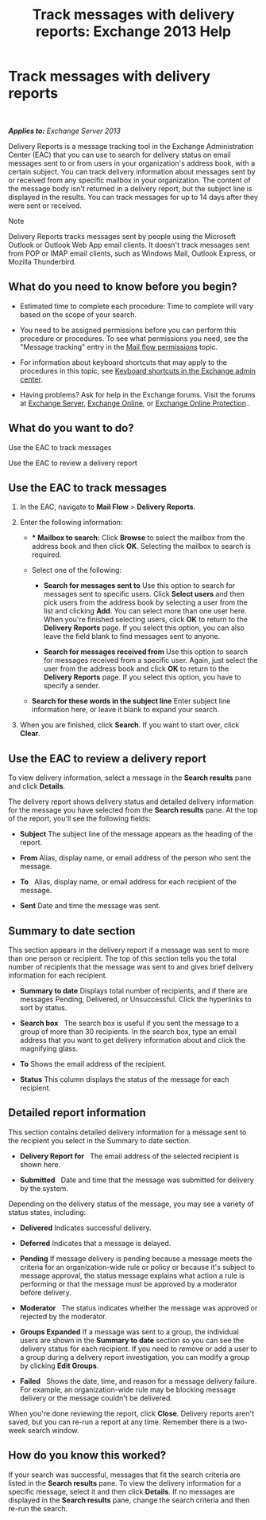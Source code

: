 ﻿---
title: 'Track messages with delivery reports: Exchange 2013 Help'
TOCTitle: Track messages with delivery reports
ms:assetid: a14e4e62-08ca-4a7b-92e1-d39fe3e0a9e5
ms:mtpsurl: https://technet.microsoft.com/en-us/library/JJ150554(v=EXCHG.150)
ms:contentKeyID: 47560081
ms.date: 12/09/2016
mtps_version: v=EXCHG.150
---

# Track messages with delivery reports

 

_**Applies to:** Exchange Server 2013_


Delivery Reports is a message tracking tool in the Exchange Administration Center (EAC) that you can use to search for delivery status on email messages sent to or from users in your organization's address book, with a certain subject. You can track delivery information about messages sent by or received from any specific mailbox in your organization. The content of the message body isn't returned in a delivery report, but the subject line is displayed in the results. You can track messages for up to 14 days after they were sent or received.


> [!NOTE]
> Delivery Reports tracks messages sent by people using the Microsoft Outlook or Outlook Web App email clients. It doesn't track messages sent from POP or IMAP email clients, such as Windows Mail, Outlook Express, or Mozilla Thunderbird.



## What do you need to know before you begin?

  - Estimated time to complete each procedure: Time to complete will vary based on the scope of your search.

  - You need to be assigned permissions before you can perform this procedure or procedures. To see what permissions you need, see the "Message tracking" entry in the [Mail flow permissions](mail-flow-permissions-exchange-2013-help.md) topic.

  - For information about keyboard shortcuts that may apply to the procedures in this topic, see [Keyboard shortcuts in the Exchange admin center](keyboard-shortcuts-in-the-exchange-admin-center-2013-help.md).

  - Having problems? Ask for help in the Exchange forums. Visit the forums at [Exchange Server](https://go.microsoft.com/fwlink/p/?linkid=60612), [Exchange Online](https://go.microsoft.com/fwlink/p/?linkid=267542), or [Exchange Online Protection](https://go.microsoft.com/fwlink/p/?linkid=285351)..

## What do you want to do?

Use the EAC to track messages

Use the EAC to review a delivery report

## Use the EAC to track messages

1.  In the EAC, navigate to **Mail Flow** \> **Delivery Reports**.

2.  Enter the following information:
    
      - **&#42; Mailbox to search:** Click **Browse** to select the mailbox from the address book and then click **OK**. Selecting the mailbox to search is required.
    
      - Select one of the following:
        
          - **Search for messages sent to** Use this option to search for messages sent to specific users. Click **Select users** and then pick users from the address book by selecting a user from the list and clicking **Add**. You can select more than one user here. When you're finished selecting users, click **OK** to return to the **Delivery Reports** page. If you select this option, you can also leave the field blank to find messages sent to anyone.
        
          - **Search for messages received from** Use this option to search for messages received from a specific user. Again, just select the user from the address book and click **OK** to return to the **Delivery Reports** page. If you select this option, you have to specify a sender.
    
      - **Search for these words in the subject line** Enter subject line information here, or leave it blank to expand your search.

3.  When you are finished, click **Search**. If you want to start over, click **Clear**.

## Use the EAC to review a delivery report

To view delivery information, select a message in the **Search results** pane and click **Details**.

The delivery report shows delivery status and detailed delivery information for the message you have selected from the **Search results** pane. At the top of the report, you'll see the following fields:

  - **Subject** The subject line of the message appears as the heading of the report.

  - **From** Alias, display name, or email address of the person who sent the message.

  - **To**   Alias, display name, or email address for each recipient of the message.

  - **Sent** Date and time the message was sent.

## Summary to date section

This section appears in the delivery report if a message was sent to more than one person or recipient. The top of this section tells you the total number of recipients that the message was sent to and gives brief delivery information for each recipient.

  - **Summary to date** Displays total number of recipients, and if there are messages Pending, Delivered, or Unsuccessful. Click the hyperlinks to sort by status.

  - **Search box**   The search box is useful if you sent the message to a group of more than 30 recipients. In the search box, type an email address that you want to get delivery information about and click the magnifying glass.

  - **To** Shows the email address of the recipient.

  - **Status** This column displays the status of the message for each recipient.

## Detailed report information

This section contains detailed delivery information for a message sent to the recipient you select in the Summary to date section.

  - **Delivery Report for**   The email address of the selected recipient is shown here.

  - **Submitted**   Date and time that the message was submitted for delivery by the system.

Depending on the delivery status of the message, you may see a variety of status states, including:

  - **Delivered** Indicates successful delivery.

  - **Deferred** Indicates that a message is delayed.

  - **Pending** If message delivery is pending because a message meets the criteria for an organization-wide rule or policy or because it's subject to message approval, the status message explains what action a rule is performing or that the message must be approved by a moderator before delivery.

  - **Moderator**   The status indicates whether the message was approved or rejected by the moderator.

  - **Groups Expanded** If a message was sent to a group, the individual users are shown in the **Summary to date** section so you can see the delivery status for each recipient. If you need to remove or add a user to a group during a delivery report investigation, you can modify a group by clicking **Edit Groups**.

  - **Failed**   Shows the date, time, and reason for a message delivery failure. For example, an organization-wide rule may be blocking message delivery or the message couldn't be delivered.

When you're done reviewing the report, click **Close**. Delivery reports aren't saved, but you can re-run a report at any time. Remember there is a two-week search window.

## How do you know this worked?

If your search was successful, messages that fit the search criteria are listed in the **Search results** pane. To view the delivery information for a specific message, select it and then click **Details**. If no messages are displayed in the **Search results** pane, change the search criteria and then re-run the search.

